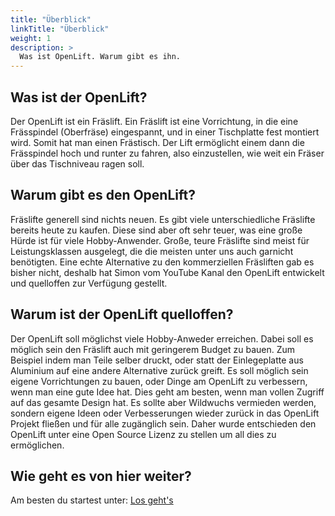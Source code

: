 ```yaml
---
title: "Überblick"
linkTitle: "Überblick"
weight: 1
description: >
  Was ist OpenLift. Warum gibt es ihn.
---
```


## Was ist der OpenLift?

Der OpenLift ist ein Fräslift. Ein Fräslift ist eine Vorrichtung, in die eine Frässpindel (Oberfräse) eingespannt, und in einer Tischplatte fest montiert wird. Somit hat man einen Frästisch. Der Lift ermöglicht einem dann die Frässpindel hoch und runter zu fahren, also einzustellen, wie weit ein Fräser über das Tischniveau ragen soll.

## Warum gibt es den OpenLift?

Fräslifte generell sind nichts neuen. Es gibt viele unterschiedliche Fräslifte bereits heute zu kaufen. Diese sind aber oft sehr teuer, was eine große Hürde ist für viele Hobby-Anwender. Große, teure Fräslifte sind meist für Leistungsklassen ausgelegt, die die meisten unter uns auch garnicht benötigten. Eine echte Alternative zu den kommerziellen Fräsliften gab es bisher nicht, deshalb hat Simon vom YouTube Kanal den OpenLift entwickelt und quelloffen zur Verfügung gestellt.

## Warum ist der OpenLift quelloffen?

Der OpenLift soll möglichst viele Hobby-Anweder erreichen. Dabei soll es möglich sein den Fräslift auch mit geringerem Budget zu bauen. Zum Beispiel indem man Teile selber druckt, oder statt der Einlegeplatte aus Aluminium auf eine andere Alternative zurück greift. Es soll möglich sein eigene Vorrichtungen zu bauen, oder Dinge am OpenLift zu verbessern, wenn man eine gute Idee hat. Dies geht am besten, wenn man vollen Zugriff auf das gesamte Design hat. Es sollte aber Wildwuchs vermieden werden, sondern eigene Ideen oder Verbesserungen wieder zurück in das OpenLift Projekt fließen und für alle zugänglich sein. Daher wurde entschieden den OpenLift unter eine Open Source Lizenz zu stellen um all dies zu ermöglichen.

## Wie geht es von hier weiter?

Am besten du startest unter: [Los geht's](/docs/getting-started/)

